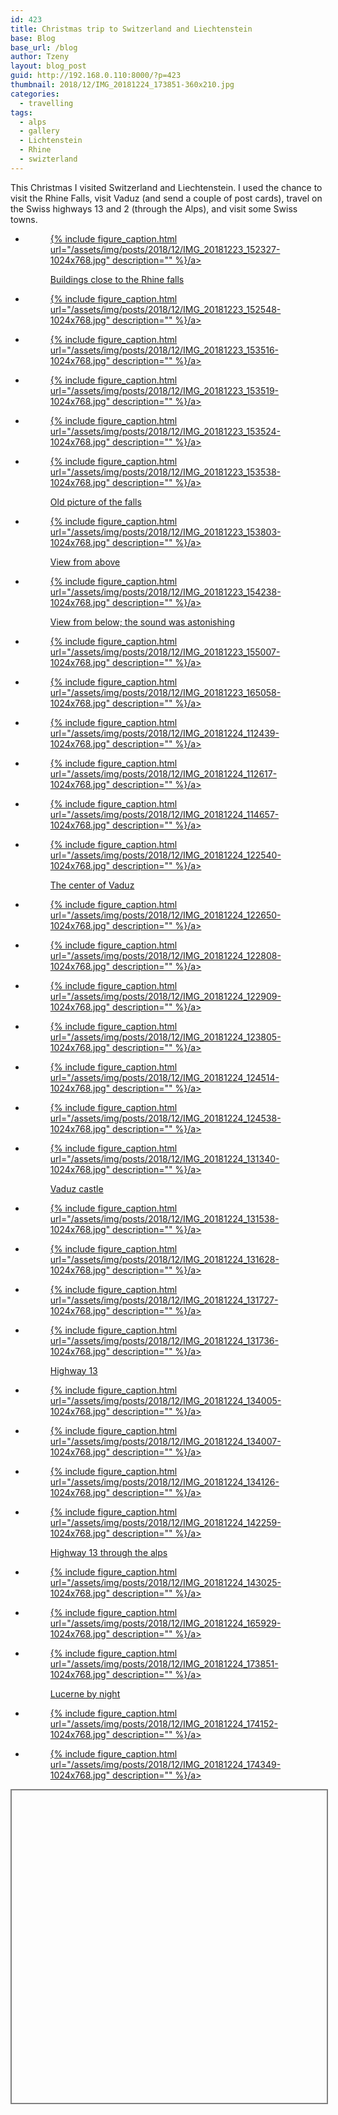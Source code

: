 ```yaml
---
id: 423
title: Christmas trip to Switzerland and Liechtenstein
base: Blog
base_url: /blog
author: Tzeny
layout: blog_post
guid: http://192.168.0.110:8000/?p=423
thumbnail: 2018/12/IMG_20181224_173851-360x210.jpg
categories:
  - travelling
tags:
  - alps
  - gallery
  - Lichtenstein
  - Rhine
  - swizterland
---
```

This Christmas I visited Switzerland and Liechtenstein. I used the chance to visit the Rhine Falls, visit Vaduz (and send a couple of post cards), travel on the Swiss highways 13 and 2 (through the Alps), and visit some Swiss towns.

<ul class="wp-block-gallery columns-3 is-cropped">
  <li class="blocks-gallery-item">
    <figure><a href="https://tzeny.com/wp-content/uploads/2018/12/IMG_20181223_152327-1024x768.jpg" data-rel="lightbox-image-0" data-rl_title="" data-rl_caption="" title="">

{% include figure_caption.html url="/assets/img/posts/2018/12/IMG_20181223_152327-1024x768.jpg" description="" %}/a><figcaption>Buildings close to the Rhine falls</figcaption></figure>
  </li>
  <li class="blocks-gallery-item">
    <figure><a href="https://tzeny.com/wp-content/uploads/2018/12/IMG_20181223_152548-1024x768.jpg" data-rel="lightbox-image-1" data-rl_title="" data-rl_caption="" title="">

{% include figure_caption.html url="/assets/img/posts/2018/12/IMG_20181223_152548-1024x768.jpg" description="" %}/a></figure>
  </li>
  <li class="blocks-gallery-item">
    <figure><a href="https://tzeny.com/wp-content/uploads/2018/12/IMG_20181223_153516-1024x768.jpg" data-rel="lightbox-image-2" data-rl_title="" data-rl_caption="" title="">

{% include figure_caption.html url="/assets/img/posts/2018/12/IMG_20181223_153516-1024x768.jpg" description="" %}/a></figure>
  </li>
  <li class="blocks-gallery-item">
    <figure><a href="https://tzeny.com/wp-content/uploads/2018/12/IMG_20181223_153519-1024x768.jpg" data-rel="lightbox-image-3" data-rl_title="" data-rl_caption="" title="">

{% include figure_caption.html url="/assets/img/posts/2018/12/IMG_20181223_153519-1024x768.jpg" description="" %}/a></figure>
  </li>
  <li class="blocks-gallery-item">
    <figure><a href="https://tzeny.com/wp-content/uploads/2018/12/IMG_20181223_153524-1024x768.jpg" data-rel="lightbox-image-4" data-rl_title="" data-rl_caption="" title="">

{% include figure_caption.html url="/assets/img/posts/2018/12/IMG_20181223_153524-1024x768.jpg" description="" %}/a></figure>
  </li>
  <li class="blocks-gallery-item">
    <figure><a href="https://tzeny.com/wp-content/uploads/2018/12/IMG_20181223_153538-1024x768.jpg" data-rel="lightbox-image-5" data-rl_title="" data-rl_caption="" title="">

{% include figure_caption.html url="/assets/img/posts/2018/12/IMG_20181223_153538-1024x768.jpg" description="" %}/a><figcaption>Old picture of the falls</figcaption></figure>
  </li>
  <li class="blocks-gallery-item">
    <figure><a href="https://tzeny.com/wp-content/uploads/2018/12/IMG_20181223_153803-1024x768.jpg" data-rel="lightbox-image-6" data-rl_title="" data-rl_caption="" title="">

{% include figure_caption.html url="/assets/img/posts/2018/12/IMG_20181223_153803-1024x768.jpg" description="" %}/a><figcaption>View from above</figcaption></figure>
  </li>
  <li class="blocks-gallery-item">
    <figure><a href="https://tzeny.com/wp-content/uploads/2018/12/IMG_20181223_154238-1024x768.jpg" data-rel="lightbox-image-7" data-rl_title="" data-rl_caption="" title="">

{% include figure_caption.html url="/assets/img/posts/2018/12/IMG_20181223_154238-1024x768.jpg" description="" %}/a><figcaption>View from below; the sound was astonishing</figcaption></figure>
  </li>
  <li class="blocks-gallery-item">
    <figure><a href="https://tzeny.com/wp-content/uploads/2018/12/IMG_20181223_155007-1024x768.jpg" data-rel="lightbox-image-8" data-rl_title="" data-rl_caption="" title="">

{% include figure_caption.html url="/assets/img/posts/2018/12/IMG_20181223_155007-1024x768.jpg" description="" %}/a></figure>
  </li>
  <li class="blocks-gallery-item">
    <figure><a href="https://tzeny.com/wp-content/uploads/2018/12/IMG_20181223_165058-1024x768.jpg" data-rel="lightbox-image-9" data-rl_title="" data-rl_caption="" title="">

{% include figure_caption.html url="/assets/img/posts/2018/12/IMG_20181223_165058-1024x768.jpg" description="" %}/a></figure>
  </li>
  <li class="blocks-gallery-item">
    <figure><a href="https://tzeny.com/wp-content/uploads/2018/12/IMG_20181224_112439-1024x768.jpg" data-rel="lightbox-image-10" data-rl_title="" data-rl_caption="" title="">

{% include figure_caption.html url="/assets/img/posts/2018/12/IMG_20181224_112439-1024x768.jpg" description="" %}/a></figure>
  </li>
  <li class="blocks-gallery-item">
    <figure><a href="https://tzeny.com/wp-content/uploads/2018/12/IMG_20181224_112617-1024x768.jpg" data-rel="lightbox-image-11" data-rl_title="" data-rl_caption="" title="">

{% include figure_caption.html url="/assets/img/posts/2018/12/IMG_20181224_112617-1024x768.jpg" description="" %}/a></figure>
  </li>
  <li class="blocks-gallery-item">
    <figure><a href="https://tzeny.com/wp-content/uploads/2018/12/IMG_20181224_114657-1024x768.jpg" data-rel="lightbox-image-12" data-rl_title="" data-rl_caption="" title="">

{% include figure_caption.html url="/assets/img/posts/2018/12/IMG_20181224_114657-1024x768.jpg" description="" %}/a></figure>
  </li>
  <li class="blocks-gallery-item">
    <figure><a href="https://tzeny.com/wp-content/uploads/2018/12/IMG_20181224_122540-1024x768.jpg" data-rel="lightbox-image-13" data-rl_title="" data-rl_caption="" title="">

{% include figure_caption.html url="/assets/img/posts/2018/12/IMG_20181224_122540-1024x768.jpg" description="" %}/a><figcaption>The center of Vaduz</figcaption></figure>
  </li>
  <li class="blocks-gallery-item">
    <figure><a href="https://tzeny.com/wp-content/uploads/2018/12/IMG_20181224_122650-1024x768.jpg" data-rel="lightbox-image-14" data-rl_title="" data-rl_caption="" title="">

{% include figure_caption.html url="/assets/img/posts/2018/12/IMG_20181224_122650-1024x768.jpg" description="" %}/a></figure>
  </li>
  <li class="blocks-gallery-item">
    <figure><a href="https://tzeny.com/wp-content/uploads/2018/12/IMG_20181224_122808-1024x768.jpg" data-rel="lightbox-image-15" data-rl_title="" data-rl_caption="" title="">

{% include figure_caption.html url="/assets/img/posts/2018/12/IMG_20181224_122808-1024x768.jpg" description="" %}/a></figure>
  </li>
  <li class="blocks-gallery-item">
    <figure><a href="https://tzeny.com/wp-content/uploads/2018/12/IMG_20181224_122909-1024x768.jpg" data-rel="lightbox-image-16" data-rl_title="" data-rl_caption="" title="">

{% include figure_caption.html url="/assets/img/posts/2018/12/IMG_20181224_122909-1024x768.jpg" description="" %}/a></figure>
  </li>
  <li class="blocks-gallery-item">
    <figure><a href="https://tzeny.com/wp-content/uploads/2018/12/IMG_20181224_123805-1024x768.jpg" data-rel="lightbox-image-17" data-rl_title="" data-rl_caption="" title="">

{% include figure_caption.html url="/assets/img/posts/2018/12/IMG_20181224_123805-1024x768.jpg" description="" %}/a></figure>
  </li>
  <li class="blocks-gallery-item">
    <figure><a href="https://tzeny.com/wp-content/uploads/2018/12/IMG_20181224_124514-1024x768.jpg" data-rel="lightbox-image-18" data-rl_title="" data-rl_caption="" title="">

{% include figure_caption.html url="/assets/img/posts/2018/12/IMG_20181224_124514-1024x768.jpg" description="" %}/a></figure>
  </li>
  <li class="blocks-gallery-item">
    <figure><a href="https://tzeny.com/wp-content/uploads/2018/12/IMG_20181224_124538-1024x768.jpg" data-rel="lightbox-image-19" data-rl_title="" data-rl_caption="" title="">

{% include figure_caption.html url="/assets/img/posts/2018/12/IMG_20181224_124538-1024x768.jpg" description="" %}/a></figure>
  </li>
  <li class="blocks-gallery-item">
    <figure><a href="https://tzeny.com/wp-content/uploads/2018/12/IMG_20181224_131340-1024x768.jpg" data-rel="lightbox-image-20" data-rl_title="" data-rl_caption="" title="">

{% include figure_caption.html url="/assets/img/posts/2018/12/IMG_20181224_131340-1024x768.jpg" description="" %}/a><figcaption>Vaduz castle</figcaption></figure>
  </li>
  <li class="blocks-gallery-item">
    <figure><a href="https://tzeny.com/wp-content/uploads/2018/12/IMG_20181224_131538-1024x768.jpg" data-rel="lightbox-image-21" data-rl_title="" data-rl_caption="" title="">

{% include figure_caption.html url="/assets/img/posts/2018/12/IMG_20181224_131538-1024x768.jpg" description="" %}/a></figure>
  </li>
  <li class="blocks-gallery-item">
    <figure><a href="https://tzeny.com/wp-content/uploads/2018/12/IMG_20181224_131628-1024x768.jpg" data-rel="lightbox-image-22" data-rl_title="" data-rl_caption="" title="">

{% include figure_caption.html url="/assets/img/posts/2018/12/IMG_20181224_131628-1024x768.jpg" description="" %}/a></figure>
  </li>
  <li class="blocks-gallery-item">
    <figure><a href="https://tzeny.com/wp-content/uploads/2018/12/IMG_20181224_131727-1024x768.jpg" data-rel="lightbox-image-23" data-rl_title="" data-rl_caption="" title="">

{% include figure_caption.html url="/assets/img/posts/2018/12/IMG_20181224_131727-1024x768.jpg" description="" %}/a></figure>
  </li>
  <li class="blocks-gallery-item">
    <figure><a href="https://tzeny.com/wp-content/uploads/2018/12/IMG_20181224_131736-1024x768.jpg" data-rel="lightbox-image-24" data-rl_title="" data-rl_caption="" title="">

{% include figure_caption.html url="/assets/img/posts/2018/12/IMG_20181224_131736-1024x768.jpg" description="" %}/a><figcaption>Highway 13</figcaption></figure>
  </li>
  <li class="blocks-gallery-item">
    <figure><a href="https://tzeny.com/wp-content/uploads/2018/12/IMG_20181224_134005-1024x768.jpg" data-rel="lightbox-image-25" data-rl_title="" data-rl_caption="" title="">

{% include figure_caption.html url="/assets/img/posts/2018/12/IMG_20181224_134005-1024x768.jpg" description="" %}/a></figure>
  </li>
  <li class="blocks-gallery-item">
    <figure><a href="https://tzeny.com/wp-content/uploads/2018/12/IMG_20181224_134007-1024x768.jpg" data-rel="lightbox-image-26" data-rl_title="" data-rl_caption="" title="">

{% include figure_caption.html url="/assets/img/posts/2018/12/IMG_20181224_134007-1024x768.jpg" description="" %}/a></figure>
  </li>
  <li class="blocks-gallery-item">
    <figure><a href="https://tzeny.com/wp-content/uploads/2018/12/IMG_20181224_134126-1024x768.jpg" data-rel="lightbox-image-27" data-rl_title="" data-rl_caption="" title="">

{% include figure_caption.html url="/assets/img/posts/2018/12/IMG_20181224_134126-1024x768.jpg" description="" %}/a></figure>
  </li>
  <li class="blocks-gallery-item">
    <figure><a href="https://tzeny.com/wp-content/uploads/2018/12/IMG_20181224_142259-1024x768.jpg" data-rel="lightbox-image-28" data-rl_title="" data-rl_caption="" title="">

{% include figure_caption.html url="/assets/img/posts/2018/12/IMG_20181224_142259-1024x768.jpg" description="" %}/a><figcaption>Highway 13 through the alps</figcaption></figure>
  </li>
  <li class="blocks-gallery-item">
    <figure><a href="https://tzeny.com/wp-content/uploads/2018/12/IMG_20181224_143025-1024x768.jpg" data-rel="lightbox-image-29" data-rl_title="" data-rl_caption="" title="">

{% include figure_caption.html url="/assets/img/posts/2018/12/IMG_20181224_143025-1024x768.jpg" description="" %}/a></figure>
  </li>
  <li class="blocks-gallery-item">
    <figure><a href="https://tzeny.com/wp-content/uploads/2018/12/IMG_20181224_165929-1024x768.jpg" data-rel="lightbox-image-30" data-rl_title="" data-rl_caption="" title="">

{% include figure_caption.html url="/assets/img/posts/2018/12/IMG_20181224_165929-1024x768.jpg" description="" %}/a></figure>
  </li>
  <li class="blocks-gallery-item">
    <figure><a href="https://tzeny.com/wp-content/uploads/2018/12/IMG_20181224_173851-1024x768.jpg" data-rel="lightbox-image-31" data-rl_title="" data-rl_caption="" title="">

{% include figure_caption.html url="/assets/img/posts/2018/12/IMG_20181224_173851-1024x768.jpg" description="" %}/a><figcaption>Lucerne by night</figcaption></figure>
  </li>
  <li class="blocks-gallery-item">
    <figure><a href="https://tzeny.com/wp-content/uploads/2018/12/IMG_20181224_174152-1024x768.jpg" data-rel="lightbox-image-32" data-rl_title="" data-rl_caption="" title="">

{% include figure_caption.html url="/assets/img/posts/2018/12/IMG_20181224_174152-1024x768.jpg" description="" %}/a></figure>
  </li>
  <li class="blocks-gallery-item">
    <figure><a href="https://tzeny.com/wp-content/uploads/2018/12/IMG_20181224_174349-1024x768.jpg" data-rel="lightbox-image-33" data-rl_title="" data-rl_caption="" title="">

{% include figure_caption.html url="/assets/img/posts/2018/12/IMG_20181224_174349-1024x768.jpg" description="" %}/a></figure>
  </li>
</ul><div id="map\_ol3js\_2" class="map undefined" data-map\_name="undefined" data-map="map\_ol3js_2" style="width:100%; height:500px; overflow:hidden;border:2px solid grey;" > 

<div id="map_ol3js_2_popup" class="ol-popup" >
  <a href="#" id="map_ol3js_2_popup-closer" class="ol-popup-closer"></a> 
  
  <div id="map_ol3js_2_popup-content" >
  </div>
</div></div> 

<!-- <link rel="stylesheet" href="http://tzeny.com/wp-content/plugins/osm/js/OL/6.1.1/css/ol.css" type="text/css" />

<link rel="stylesheet" href="http://tzeny.com/wp-content/plugins/osm/css/osm_map_v3.css" type="text/css" />

<link rel="stylesheet" href="http://tzeny.com/wp-content/plugins/osm/css/osm_map.css" type="text/css" /> -->

<!-- The line below is only needed for old environments like Internet Explorer and Android 4.x -->
